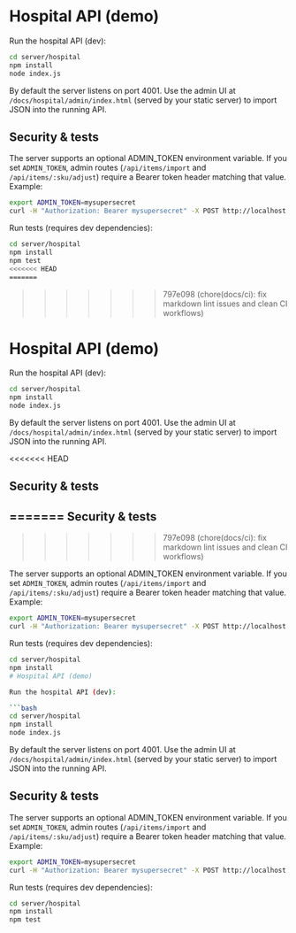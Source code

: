 # Hospital API (demo)

Run the hospital API (dev):

```bash
cd server/hospital
npm install
node index.js
```

By default the server listens on port 4001. Use the admin UI at `/docs/hospital/admin/index.html` (served by your static server) to import JSON into the running API.

## Security & tests

The server supports an optional ADMIN_TOKEN environment variable. If you set `ADMIN_TOKEN`, admin routes (`/api/items/import` and `/api/items/:sku/adjust`) require a Bearer token header matching that value. Example:

```bash
export ADMIN_TOKEN=mysupersecret
curl -H "Authorization: Bearer mysupersecret" -X POST http://localhost:4001/api/items/import -d @data/hospital_stock.json -H 'Content-Type: application/json'
```

Run tests (requires dev dependencies):

```bash
cd server/hospital
npm install
npm test
<<<<<<< HEAD
=======
```
>>>>>>> 797e098 (chore(docs/ci): fix markdown lint issues and clean CI workflows)
# Hospital API (demo)

Run the hospital API (dev):

```bash
cd server/hospital
npm install
node index.js
```

By default the server listens on port 4001. Use the admin UI at `/docs/hospital/admin/index.html` (served by your static server) to import JSON into the running API.

<<<<<<< HEAD
## Security & tests
=======
Security & tests
-----------------
>>>>>>> 797e098 (chore(docs/ci): fix markdown lint issues and clean CI workflows)

The server supports an optional ADMIN_TOKEN environment variable. If you set `ADMIN_TOKEN`, admin routes (`/api/items/import` and `/api/items/:sku/adjust`) require a Bearer token header matching that value. Example:

```bash
export ADMIN_TOKEN=mysupersecret
curl -H "Authorization: Bearer mysupersecret" -X POST http://localhost:4001/api/items/import -d @data/hospital_stock.json -H 'Content-Type: application/json'
```

Run tests (requires dev dependencies):

```bash
cd server/hospital
npm install
# Hospital API (demo)

Run the hospital API (dev):

```bash
cd server/hospital
npm install
node index.js
```

By default the server listens on port 4001. Use the admin UI at `/docs/hospital/admin/index.html` (served by your static server) to import JSON into the running API.

## Security & tests

The server supports an optional ADMIN_TOKEN environment variable. If you set `ADMIN_TOKEN`, admin routes (`/api/items/import` and `/api/items/:sku/adjust`) require a Bearer token header matching that value. Example:

```bash
export ADMIN_TOKEN=mysupersecret
curl -H "Authorization: Bearer mysupersecret" -X POST http://localhost:4001/api/items/import -d @data/hospital_stock.json -H 'Content-Type: application/json'
```

Run tests (requires dev dependencies):

```bash
cd server/hospital
npm install
npm test
```


